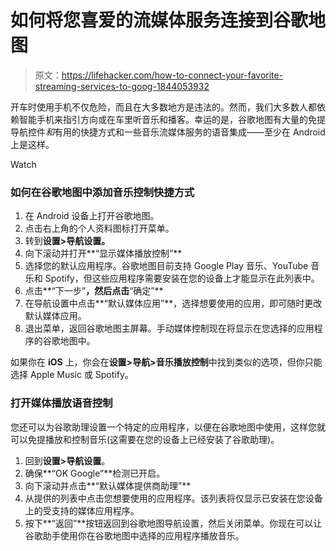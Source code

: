 # 如何将您喜爱的流媒体服务连接到谷歌地图

> 原文：<https://lifehacker.com/how-to-connect-your-favorite-streaming-services-to-goog-1844053932>

开车时使用手机不仅危险，而且在大多数地方是违法的。然而，我们大多数人都依赖智能手机来指引方向或在车里听音乐和播客。幸运的是，谷歌地图有大量的免提导航控件*和*有用的快捷方式和一些音乐流媒体服务的语音集成——至少在 Android 上是这样。

Watch

### 如何在谷歌地图中添加音乐控制快捷方式

1.  在 Android 设备上打开谷歌地图。
2.  点击右上角的个人资料图标打开菜单。
3.  转到**设置>导航设置。**
4.  向下滚动并打开**“显示媒体播放控制”**
5.  选择您的默认应用程序。谷歌地图目前支持 Google Play 音乐、YouTube 音乐和 Spotify，但这些应用程序需要安装在您的设备上才能显示在此列表中。
6.  点击**“下一步”**，然后点击**“确定”**
7.  在导航设置中点击**“默认媒体应用”**，选择想要使用的应用，即可随时更改默认媒体应用。
8.  退出菜单，返回谷歌地图主屏幕。手动媒体控制现在将显示在您选择的应用程序的谷歌地图中。

如果你在 **iOS** 上，你会在**设置>导航>音乐播放控制**中找到类似的选项，但你只能选择 Apple Music 或 Spotify。

### 打开媒体播放语音控制

您还可以为谷歌助理设置一个特定的应用程序，以便在谷歌地图中使用，这样您就可以免提播放和控制音乐(这需要在您的设备上已经安装了谷歌助理)。

1.  回到**设置>导航设置**。
2.  确保**“OK Google”**检测已开启。
3.  向下滚动并点击**“默认媒体提供商助理”**
4.  从提供的列表中点击您想要使用的应用程序。该列表将仅显示已安装在您设备上的受支持的媒体应用程序。
5.  按下**“返回”**按钮返回到谷歌地图导航设置，然后关闭菜单。你现在可以让谷歌助手使用你在谷歌地图中选择的应用程序播放音乐。
